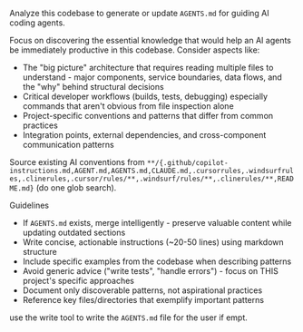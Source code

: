 Analyze this codebase to generate or update `AGENTS.md` for guiding AI coding agents.

Focus on discovering the essential knowledge that would help an AI agents be immediately productive in this codebase.
Consider aspects like:

- The "big picture" architecture that requires reading multiple files to understand - major components, service
  boundaries, data flows, and the "why" behind structural decisions
- Critical developer workflows (builds, tests, debugging) especially commands that aren't obvious from file inspection
  alone
- Project-specific conventions and patterns that differ from common practices
- Integration points, external dependencies, and cross-component communication patterns

Source existing AI conventions from
`**/{.github/copilot-instructions.md,AGENT.md,AGENTS.md,CLAUDE.md,.cursorrules,.windsurfrules,.clinerules,.cursor/rules/**,.windsurf/rules/**,.clinerules/**,README.md}`
(do one glob search).

Guidelines

- If `AGENTS.md` exists, merge intelligently - preserve valuable content while updating outdated sections
- Write concise, actionable instructions (~20-50 lines) using markdown structure
- Include specific examples from the codebase when describing patterns
- Avoid generic advice ("write tests", "handle errors") - focus on THIS project's specific approaches
- Document only discoverable patterns, not aspirational practices
- Reference key files/directories that exemplify important patterns

use the write tool to write the `AGENTS.md` file for the user if empt.
